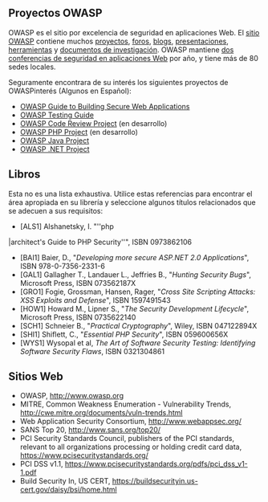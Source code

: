 ## Proyectos OWASP

OWASP es el sitio por excelencia de seguridad en aplicaciones Web. El
[sitio OWASP](http://www.owasp.org/) contiene muchos
[proyectos](http://www.owasp.org/index.php/Category:OWASP_Project),
[foros](http://forum.owasp.org/), [blogs](http://blogs.owasp.org/),
[presentaciones](http://www.owasp.org/index.php/Category:OWASP_Presentations),
[herramientas](http://www.owasp.org/index.php/Category:OWASP_Project) y
[documentos de
investigación](http://www.owasp.org/index.php/Category:OWASP_Papers).
OWASP mantiene [dos conferencias de seguridad en aplicaciones
Web](http://www.owasp.org/index.php/Category:OWASP_AppSec_Conference)
por año, y tiene más de 80 sedes locales.

Seguramente encontrara de su interés los siguientes proyectos de
OWASPinterés (Algunos en Español):

  - [OWASP Guide to Building Secure Web
    Applications](http://www.owasp.org/index.php/Category:OWASP_Guide_Project)
  - [OWASP Testing
    Guide](http://www.owasp.org/index.php/Category:OWASP_Testing_Project)
  - [OWASP Code Review
    Project](http://www.owasp.org/index.php/Category:OWASP_Code_Review_Project)
    (en desarrollo)
  - [OWASP PHP
    Project](http://www.owasp.org/index.php/Category:OWASP_PHP_Project)
    (en desarrollo)
  - [OWASP Java
    Project](http://www.owasp.org/index.php/Category:OWASP_Java_Project)
  - [OWASP .NET
    Project](http://www.owasp.org/index.php/Category:OWASP_.NET_Project)

## Libros

Esta no es una lista exhaustiva. Utilice estas referencias para
encontrar el área apropiada en su librería y seleccione algunos títulos
relacionados que se adecuen a sus requisitos:

  - \[ALS1\] Alshanetsky, I. "''php

|architect's Guide to PHP Security''", ISBN 0973862106

  - \[BAI1\] Baier, D., "*Developing more secure ASP.NET 2.0
    Applications*", ISBN 978-0-7356-2331-6
  - \[GAL1\] Gallagher T., Landauer L., Jeffries B., "*Hunting Security
    Bugs*", Microsoft Press, ISBN 073562187X
  - \[GRO1\] Fogie, Grossman, Hansen, Rager, "*Cross Site Scripting
    Attacks: XSS Exploits and Defense*", ISBN 1597491543
  - \[HOW1\] Howard M., Lipner S., "*The Security Development
    Lifecycle*", Microsoft Press, ISBN 0735622140
  - \[SCH1\] Schneier B., "*Practical Cryptography*", Wiley, ISBN
    047122894X
  - \[SHI1\] Shiflett, C., "*Essential PHP Security*", ISBN 059600656X
  - \[WYS1\] Wysopal et al, *The Art of Software Security Testing:
    Identifying Software Security Flaws*, ISBN 0321304861

## Sitios Web

  - OWASP, [<http://www.owasp.org>](http://www.owasp.org/)
  - MITRE, Common Weakness Enumeration - Vulnerability Trends,
    <http://cwe.mitre.org/documents/vuln-trends.html>
  - Web Application Security Consortium, <http://www.webappsec.org/>
  - SANS Top 20, <http://www.sans.org/top20/>
  - PCI Security Standards Council, publishers of the PCI standards,
    relevant to all organizations processing or holding credit card
    data, <https://www.pcisecuritystandards.org/>
  - PCI DSS v1.1,
    <https://www.pcisecuritystandards.org/pdfs/pci_dss_v1-1.pdf>
  - Build Security In, US CERT,
    <https://buildsecurityin.us-cert.gov/daisy/bsi/home.html>
